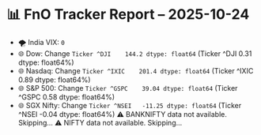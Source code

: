 # 📊 FnO Tracker Report – 2025-10-24
- 🌪️ India VIX: `0`
- 🌐 Dow: Change `Ticker
^DJI    144.2
dtype: float64` (Ticker
^DJI    0.31
dtype: float64%)
- 🌐 Nasdaq: Change `Ticker
^IXIC    201.4
dtype: float64` (Ticker
^IXIC    0.89
dtype: float64%)
- 🌐 S&P 500: Change `Ticker
^GSPC    39.04
dtype: float64` (Ticker
^GSPC    0.58
dtype: float64%)
- 🌐 SGX Nifty: Change `Ticker
^NSEI   -11.25
dtype: float64` (Ticker
^NSEI   -0.04
dtype: float64%)
⚠️ BANKNIFTY data not available. Skipping...
⚠️ NIFTY data not available. Skipping...